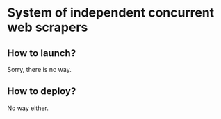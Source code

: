 # System of independent concurrent web scrapers

## How to launch?

Sorry, there is no way.

## How to deploy?

No way either.
